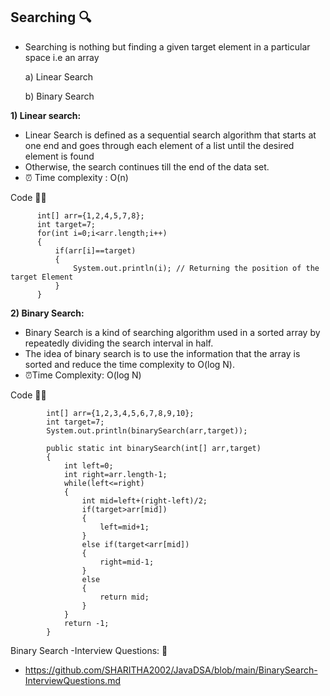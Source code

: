 
## Searching 🔍

- Searching is nothing but finding a given target element in a particular space i.e an array

     a) Linear Search
  
     b) Binary Search
    

**1) Linear search:**

  - Linear Search is defined as a sequential search algorithm that starts at one end and goes through each element of a list until the desired element is found
  - Otherwise, the search continues till the end of the data set.
  - ⏰ Time complexity : O(n)

   Code 👩‍💻

          int[] arr={1,2,4,5,7,8};
          int target=7;
          for(int i=0;i<arr.length;i++)
          {
              if(arr[i]==target)
              {
                  System.out.println(i); // Returning the position of the target Element
              }
          }

**2) Binary Search:**

- Binary Search is  a  kind of searching algorithm used in a sorted array by repeatedly dividing the search interval in half.
- The idea of binary search is to use the information that the array is sorted and reduce the time complexity to O(log N).
- ⏰Time Complexity: O(log N)

Code 👩‍💻
          
            int[] arr={1,2,3,4,5,6,7,8,9,10};
            int target=7;
            System.out.println(binarySearch(arr,target));

            public static int binarySearch(int[] arr,target)
            {
                int left=0;
                int right=arr.length-1;
                while(left<=right)
                {
                    int mid=left+(right-left)/2;
                    if(target>arr[mid])
                    {
                        left=mid+1;
                    }
                    else if(target<arr[mid])
                    {
                        right=mid-1;
                    }
                    else
                    {
                        return mid;
                    }
                }
                return -1;
            }


Binary Search -Interview Questions: 👔

   - https://github.com/SHARITHA2002/JavaDSA/blob/main/BinarySearch-InterviewQuestions.md

     
